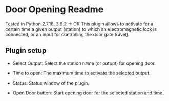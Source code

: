 Door Opening Readme
====

Tested in Python 2.7.16, 3.9.2 -> OK
This plugin allows to activate for a certain time a given output (station) to which an electromagnetic lock is connected, or an input for controlling the door gate travel). 

Plugin setup
-----------
* Select Output:
  Select the station name (or output) for opening door.  

* Time to open:
  The maximum time to activate the selected output.

* Status:
  Status window of the plugin.

* Open Door button:
  Start opening door for the selected station and time.


